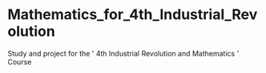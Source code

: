# Mathematics_for_4th_Industrial_Revolution
Study and project for the ' 4th Industrial Revolution and Mathematics ' Course

